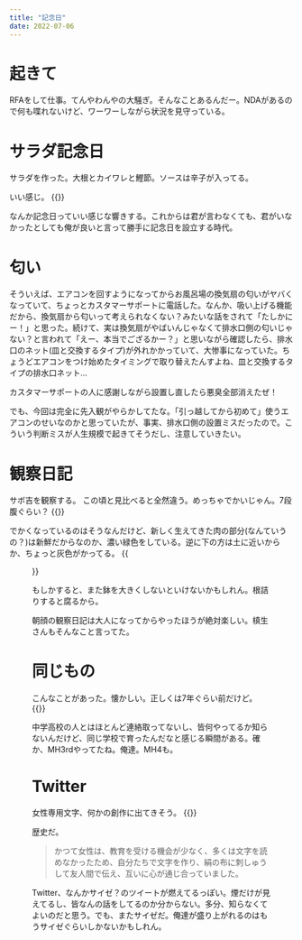 ```yaml
---
title: "記念日"
date: 2022-07-06
---
```


# 起きて
RFAをして仕事。てんやわんやの大騒ぎ。そんなことあるんだー。NDAがあるので何も喋れないけど、ワーワーしながら状況を見守っている。

# サラダ記念日
サラダを作った。大根とカイワレと鰹節。ソースは辛子が入ってる。

いい感じ。
{{<tweet user="dango_bot" id="1544672433562873857">}}

なんか記念日っていい感じな響きする。これからは君が言わなくても、君がいなかったとしても俺が良いと言って勝手に記念日を設立する時代。

# 匂い
そういえば、エアコンを回すようになってからお風呂場の換気扇の匂いがヤバくなっていて、ちょっとカスタマーサポートに電話した。なんか、吸い上げる機能だから、換気扇から匂いって考えられなくない？みたいな話をされて「たしかにー！」と思った。続けて、実は換気扇がやばいんじゃなくて排水口側の匂いじゃない？と言われて「えー、本当でござるかー？」と思いながら確認したら、排水口のネット(皿と交換するタイプ)が外れかかっていて、大惨事になっていた。ちょうどエアコンをつけ始めたタイミングで取り替えたんすよね、皿と交換するタイプの排水口ネット...

カスタマーサポートの人に感謝しながら設置し直したら悪臭全部消えたぜ！

でも、今回は完全に先入観がやらかしてたな。「引っ越してから初めて」使うエアコンのせいなのかと思っていたが、事実、排水口側の設置ミスだったので。こういう判断ミスが人生規模で起きてそうだし、注意していきたい。
# 観察日記
サボ吉を観察する。
この頃と見比べると全然違う。めっちゃでかいじゃん。7段腹ぐらい？
{{<tweet user="dango_bot" id="1446032478787960842">}}

でかくなっているのはそうなんだけど、新しく生えてきた肉の部分(なんていうの？)は新鮮だからなのか、濃い緑色をしている。逆に下の方は土に近いからか、ちょっと灰色がかってる。
{{<figure src="/media/2022-07-06-saboten.jpeg" alt="saboten">}}

もしかすると、また鉢を大きくしないといけないかもしれん。根詰りすると腐るから。

朝顔の観察日記は大人になってからやったほうが絶対楽しい。槙生さんもそんなこと言ってた。

# 同じもの
こんなことがあった。懐かしい。正しくは7年ぐらい前だけど。
{{<tweet user="dango_bot" id="1544701046765031425">}}

中学高校の人とはほとんど連絡取ってないし、皆何やってるか知らないんだけど、同じ学校で育ったんだなと感じる瞬間がある。確か、MH3rdやってたね。俺達。MH4も。
# Twitter
女性専用文字、何かの創作に出てきそう。
{{<tweet user="dango_bot" id="1544660030972116993">}}

歴史だ。

> かつて女性は、教育を受ける機会が少なく、多くは文字を読めなかったため、自分たちで文字を作り、絹の布に刺しゅうして友人間で伝え、互いに心が通じ合っていました。

Twitter、なんかサイゼ？のツイートが燃えてるっぽい。煙だけが見えてるし、皆なんの話をしてるのか分からない。多分、知らなくてよいのだと思う。でも、またサイゼだ。俺達が盛り上がれるのはもうサイゼぐらいしかないかもしれん。